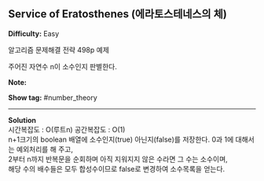 ## Service of Eratosthenes (에라토스테네스의 체)

**Difficulty:** Easy

알고리즘 문제해결 전략 498p 예제

주어진 자연수 n이 소수인지 판별한다.

**Note:**

**Show tag:** \#number\_theory

----------------------------------------------

**Solution** <br/>
시간복잡도 : O(루트n) 공간복잡도 : O(1) <br/>
n+1크기의 boolean 배열에 소수인지(true) 아닌지(false)를 저장한다.
0과 1에 대해서는 예외처리를 해 주고, <br/>
2부터 n까지 반복문을 순회하며 아직 지워지지 않은 수라면 그 수는 소수이며, <br/>
해당 수의 배수들은 모두 합성수이므로 false로 변경하여 소수목록을 얻는다.

